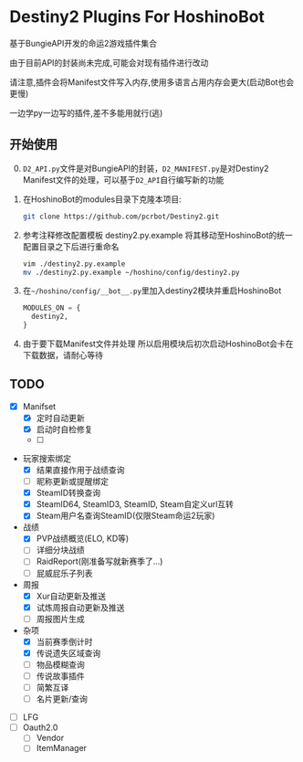 # Destiny2 Plugins For HoshinoBot

基于BungieAPI开发的命运2游戏插件集合

由于目前API的封装尚未完成,可能会对现有插件进行改动

请注意,插件会将Manifest文件写入内存,使用多语言占用内存会更大(启动Bot也会更慢)

一边学py一边写的插件,差不多能用就行(逃)

## 开始使用

0. `D2_API.py`文件是对BungieAPI的封装，`D2_MANIFEST.py`是对Destiny2 Manifest文件的处理，可以基于`D2_API`自行编写新的功能

1. 在HoshinoBot的modules目录下克隆本项目: 
   ``` BASH
   git clone https://github.com/pcrbot/Destiny2.git
   ```

2. 参考注释修改配置模板 destiny2.py.example 将其移动至HoshinoBot的统一配置目录之下后进行重命名
   ``` BASH
   vim ./destiny2.py.example
   mv ./destiny2.py.example ~/hoshino/config/destiny2.py
   ```

3. 在`~/hoshino/config/__bot__.py`里加入destiny2模块并重启HoshinoBot
   ```python
   MODULES_ON = {
     destiny2,
   }
   ```

4. 由于要下载Manifest文件并处理 所以启用模块后初次启动HoshinoBot会卡在下载数据，请耐心等待
   
## TODO

- [x] Manifset
  - [x] 定时自动更新
  - [x] 启动时自检修复
  - [ ] 
- 玩家搜索绑定
  - [x] 结果直接作用于战绩查询
  - [ ] 昵称更新或提醒绑定
  - [x] SteamID转换查询
  - [x] SteamID64, SteamID3, SteamID, Steam自定义url互转
  - [x] Steam用户名查询SteamID(仅限Steam命运2玩家)
- 战绩
  - [x] PVP战绩概览(ELO, KD等)
  - [ ] 详细分块战绩
  - [ ] RaidReport(刚准备写就新赛季了...)
  - [ ] 屁威屁乐子列表
- 周报
  - [x] Xur自动更新及推送
  - [x] 试炼周报自动更新及推送
  - [ ] 周报图片生成
- 杂项
  - [x] 当前赛季倒计时
  - [x] 传说遗失区域查询
  - [ ] 物品模糊查询
  - [ ] 传说故事插件
  - [ ] 简繁互译
  - [ ] 名片更新/查询
- [ ] LFG
- [ ] Oauth2.0
  - [ ] Vendor
  - [ ] ItemManager
